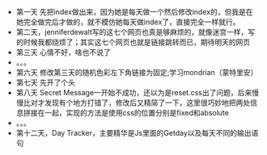  - 第一天 先把index做出来，因为她是每天做一个然后修改index的，但我是在她完全做完后才做的，就不模仿她每天做index了，直接完全一样就行。
 - 第二天，jenniferdewalt写的这七个网页也真是够麻烦的，就像迷宫一样，写的时候我都绕烦了；其实这七个网页也就是链接跳转而已，期待明天的网页
 - 第三天 心情不好，啥也不说了
 - 。。。
 - 第六天 修改第三天的随机色彩左下角链接为固定;学习mondrian（蒙特里安）
 - 第七天 先开了个头
 - 第八天 Secret Message一开始不成功，还以为是reset.css出了问题，后来慢慢比对才发现有个地方打错了，修改后又精简了一下，这里很巧妙地把两处信息拼接在一起，实现的方法是使用css的位置分别是fixed和absolute
 - 。。。
 - 第十二天，Day Tracker，主要精华是Js里面的Getday以及每天不同的输出语句